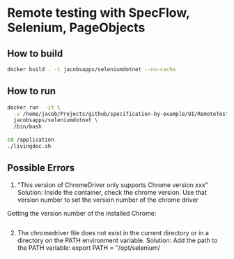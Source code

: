 # Remote testing with SpecFlow, Selenium, PageObjects

## How to build

```bash
docker build . -t jacobsapps/seleniumdotnet --no-cache
```

## How to run

```bash
docker run  -it \
  -v /home/jacob/Projects/github/specification-by-example/UI/RemoteTesting/SpecFlowRemoteTesting/:/application \
  jacobsapps/seleniumdotnet \
  /bin/bash
  
cd /application
./livingdoc.sh
```

## Possible Errors

1. "This version of ChromeDriver only supports Chrome version xxx"
Solution: Inside the container, check the chrome version. Use that version number to set the version number of the chrome driver

Getting the version number of the installed Chrome:
```bash

```

2. The chromedriver file does not exist in the current directory or in a directory on the PATH environment variable.
Solution: Add the path to the PATH variable: export PATH = "/opt/selenium/
